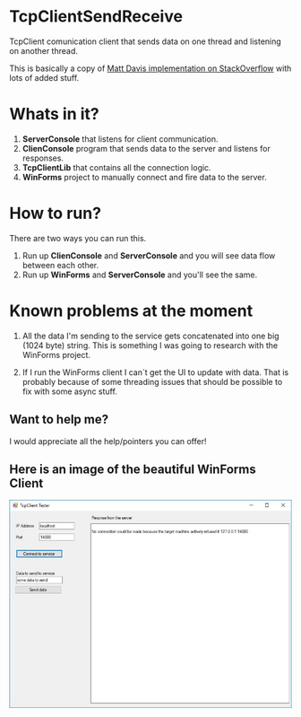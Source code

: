 # TcpClientSendReceive
TcpClient comunication client that sends data on one thread and listening on another thread.  

This is basically a copy of [Matt Davis implementation on StackOverflow](https://stackoverflow.com/a/20698153/1187583) with lots of added stuff.

# Whats in it?
1. **ServerConsole** that listens for client communication.
2. **ClienConsole** program that sends data to the server and listens for responses.
3. **TcpClientLib** that contains all the connection logic.
4. **WinForms** project to manually connect and fire data to the server.

# How to run?
There are two ways you can run this.

1. Run up **ClienConsole** and **ServerConsole** and you will see data flow between each other.
2. Run up **WinForms** and **ServerConsole** and you'll see the same.

# Known problems at the moment
1. All the data I'm sending to the service gets concatenated into one big (1024 byte) string. This is something I was going to research with the WinForms project.

2. If I run the WinForms client I can´t get the UI to update with data. That is probably because of some threading issues that should be possible to fix with some async stuff.

## Want to help me?
I would appreciate all the help/pointers you can offer!

## Here is an image of the beautiful WinForms Client 

![d](Assets/WinFormsClientJPG.JPG)
